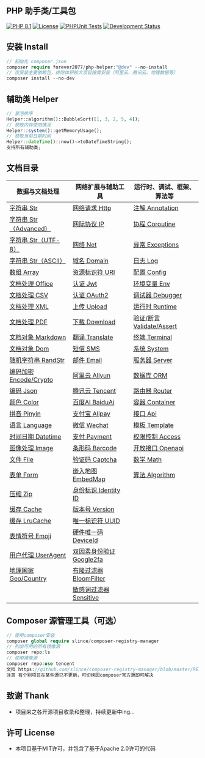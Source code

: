 ## PHP 助手类/工具包

[![PHP 8.1](https://img.shields.io/badge/PHP-8.1-8892BF.svg)](https://www.php.net/releases/8.1/en.php) [![License](https://img.shields.io/badge/License-MIT-green.svg)](https://opensource.org/licenses/MIT) [![PHPUnit Tests](https://img.shields.io/badge/PHPUnit-Passed-brightgreen.svg)](https://phpunit.de/) [![Development Status](https://img.shields.io/badge/Development-Active-brightgreen.svg)](https://your-project-repo-link)

## 安装 Install

```php
// 初始化 composer.json
composer require forever2077/php-helper:"@dev" --no-install
// 仅安装主要依赖包，排除体积较大项目按需安装（阿里云、腾讯云、地理数据等）
composer install --no-dev
```

## 辅助类 Helper

```php
// 冒泡排序
Helper::algorithm()::BubbleSort([1, 3, 2, 5, 4]);
// 获取内存使用情况
Helper::system()::getMemoryUsage();
// 获取当前日期时间
Helper::dateTime()::now()->toDateTimeString();
支持所有辅助类;
```

## 文档目录

|数据与文档处理 | 网络扩展与辅助工具 | 运行时、调试、框架、算法等 |
|---------------|--------------------|----------------------------|
|[字符串 Str](doc/Str.md) | [网络请求 Http](doc/Http.md) | [注解 Annotation](doc/Annotation.md)
|[字符串 Str（Advanced）](doc/StrAdvanced.md) | [网际协议 IP](doc/IP.md) | [协程 Coroutine](doc/Coroutine.md)
|[字符串 Str（UTF-8）](doc/StrUtf8.md) | [网络 Net](doc/Net.md) | [异常 Exceptions](doc/Exceptions.md)
|[字符串 Str（ASCII）](doc/StrAscii.md) | [域名 Domain](doc/Domain.md) | [日志 Log](doc/Log.md)
|[数组 Array](doc/Array.md) | [资源标识符 URI](doc/URI.md) | [配置 Config](doc/Config.md)
|[文档处理 Office](doc/Office.md) | [认证 Jwt](doc/Jwt.md) | [环境变量 Env](doc/Env.md)
|[文档处理 CSV](doc/CSV.md) | [认证 OAuth2](doc/OAuth2.md) | [调试器 Debugger](doc/Debugger.md)
|[文档处理 XML](doc/XML.md) | [上传 Upload](doc/Upload.md) | [运行时 Runtime](doc/Runtime.md)
|[文档处理 PDF](doc/Pdf.md) | [下载 Download](doc/Download.md) | [验证/断言 Validate/Assert](doc/ValidateAssert.md)
|[文档对象 Markdown](doc/Markdown.md) | [翻译 Translate](doc/Translate.md) | [终端 Terminal](doc/Terminal.md)
|[文档对象 Dom](doc/Dom.md) | [短信 SMS](doc/SMS.md) | [系统 System](doc/System.md)
|[随机字符串 RandStr](doc/RandomString.md) | [邮件 Email](doc/Email.md) | [服务器 Server](doc/Server.md)
|[编码加密 Encode/Crypto](doc/EncodeCrypto.md) | [阿里云 Aliyun](doc/Aliyun.md) | [数据库 ORM](doc/ORM.md)
|[编码 Json](doc/Json.md) | [腾讯云 Tencent](doc/TencentCloud.md) | [路由器 Router](doc/Router.md)
|[颜色 Color](doc/Color.md) | [百度AI BaiduAi](doc/BaiduAi.md) | [容器 Container](doc/Container.md)
|[拼音 Pinyin](doc/Pinyin.md) | [支付宝 Alipay](doc/Alipay.md) | [接口 Api](doc/Api.md)
|[语言 Language](doc/Language.md) | [微信 Wechat](doc/Wechat.md) | [模板 Template](doc/Template.md)
|[时间日期 Datetime](doc/Datetime.md) | [支付 Payment](doc/Payment.md) | [权限控制 Access](doc/Access.md)
|[图像处理 Image](doc/Image.md) | [条形码 Barcode](doc/Barcode.md) | [开放接口 Openapi](doc/OpenApi.md)
|[文件 File](doc/File.md) | [验证码 Captcha](doc/Captcha.md) | [数学 Math](doc/Math.md)
|[表单 Form](doc/Form.md) | [嵌入地图 EmbedMap](doc/EmbedMap.md) | [算法 Algorithm](doc/Algorithm.md)
|[压缩 Zip](doc/Zip.md) | [身份标识 Identity ID](doc/IdentityID.md) |
|[缓存 Cache](doc/Cache.md) | [版本号 Version](doc/Version.md) |
|[缓存 LruCache](doc/LRUCache.md) | [唯一标识符 UUID](doc/UUID.md) |
|[表情符号 Emoji](doc/Emoji.md) | [硬件唯一码 DeviceId](doc/DeviceId.md) |
|[用户代理 UserAgent](doc/UserAgent.md) | [双因素身份验证 Google2fa](doc/Google2fa.md) |
|[地理国家 Geo/Country](doc/GeoCountry.md) | [布隆过滤器 BloomFilter](doc/BloomFilter.md) |
| | [敏感词过滤器 Sensitive](doc/Sensitive.md) |


## Composer 源管理工具（可选）

```php
// 使用composer安装
composer global require slince/composer-registry-manager
// 列出可用的所有镜像源
composer repo:ls
// 使用镜像源
composer repo:use tencent
文档 https://github.com/slince/composer-registry-manager/blob/master/README-zh_CN.md
注意 有个别项目在某些源已不更新，可切换回composer官方源即可解决
```

## 致谢 Thank

* 项目来之各开源项目收录和整理，持续更新中ing...

## 许可 License

* 本项目基于MIT许可，并包含了基于Apache 2.0许可的代码
